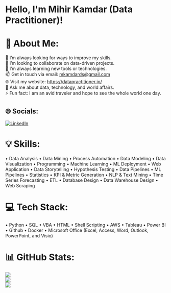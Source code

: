 # Hello, I'm Mihir Kamdar (Data Practitioner)! 

# 💫 About Me:
🔭 I’m always looking for ways to improve my skills.<br>👯 I’m looking to collaborate on data-driven projects.<br>🌱 I’m always learning new tools or technologies.<br>📫 Get in touch via email: mkamdards@gmail.com<br>🌐 Visit my website: https://datapractitioner.io/<br>💬 Ask me about data, technology, and world affairs.<br>⚡ Fun fact: I am an avid traveler and hope to see the whole world one day. 


## 🌐 Socials:
[![LinkedIn](https://img.shields.io/badge/LinkedIn-%230077B5.svg?logo=linkedin&logoColor=white)](https://linkedin.com/in/mihir-kamdar-05338a3b) 


# 💡 Skills:
• Data Analysis
• Data Mining
• Process Automation
• Data Modeling
• Data Visualization
• Programming
• Machine Learning
• ML Deployment
• Web Application
• Data Storytelling
• Hypothesis Testing
• Data Pipelines
• ML Pipelines
• Statistics
• KPI & Metric Generation
• NLP & Text Mining
• Time Series Forecasting
• ETL
• Database Design
• Data Warehouse Design
• Web Scraping

# 💻 Tech Stack:
• Python
• SQL
• VBA
• HTML
• Shell Scripting
• AWS
• Tableau
• Power BI
• Github
• Docker
• Microsoft Office (Excel, Access, Word, Outlook, PowerPoint, and Visio)


# 📊 GitHub Stats:
![](https://github-readme-stats.vercel.app/api?username=Data-Practitioner&theme=dark&hide_border=false&include_all_commits=false&count_private=false)<br/>
![](https://github-readme-streak-stats.herokuapp.com/?user=Data-Practitioner&theme=dark&hide_border=false)<br/>
![](https://github-readme-stats.vercel.app/api/top-langs/?username=Data-Practitioner&theme=dark&hide_border=false&include_all_commits=false&count_private=false&layout=compact)
